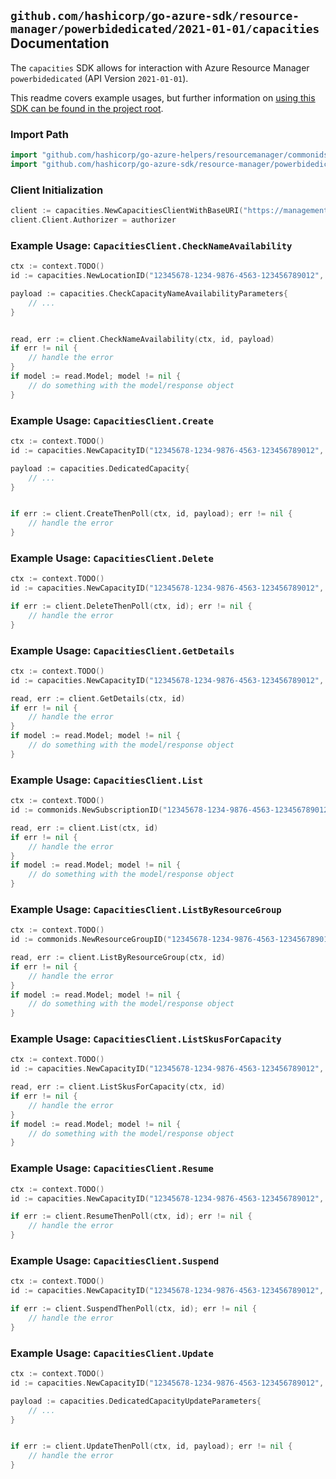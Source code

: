 
## `github.com/hashicorp/go-azure-sdk/resource-manager/powerbidedicated/2021-01-01/capacities` Documentation

The `capacities` SDK allows for interaction with Azure Resource Manager `powerbidedicated` (API Version `2021-01-01`).

This readme covers example usages, but further information on [using this SDK can be found in the project root](https://github.com/hashicorp/go-azure-sdk/tree/main/docs).

### Import Path

```go
import "github.com/hashicorp/go-azure-helpers/resourcemanager/commonids"
import "github.com/hashicorp/go-azure-sdk/resource-manager/powerbidedicated/2021-01-01/capacities"
```


### Client Initialization

```go
client := capacities.NewCapacitiesClientWithBaseURI("https://management.azure.com")
client.Client.Authorizer = authorizer
```


### Example Usage: `CapacitiesClient.CheckNameAvailability`

```go
ctx := context.TODO()
id := capacities.NewLocationID("12345678-1234-9876-4563-123456789012", "locationValue")

payload := capacities.CheckCapacityNameAvailabilityParameters{
	// ...
}


read, err := client.CheckNameAvailability(ctx, id, payload)
if err != nil {
	// handle the error
}
if model := read.Model; model != nil {
	// do something with the model/response object
}
```


### Example Usage: `CapacitiesClient.Create`

```go
ctx := context.TODO()
id := capacities.NewCapacityID("12345678-1234-9876-4563-123456789012", "example-resource-group", "capacityValue")

payload := capacities.DedicatedCapacity{
	// ...
}


if err := client.CreateThenPoll(ctx, id, payload); err != nil {
	// handle the error
}
```


### Example Usage: `CapacitiesClient.Delete`

```go
ctx := context.TODO()
id := capacities.NewCapacityID("12345678-1234-9876-4563-123456789012", "example-resource-group", "capacityValue")

if err := client.DeleteThenPoll(ctx, id); err != nil {
	// handle the error
}
```


### Example Usage: `CapacitiesClient.GetDetails`

```go
ctx := context.TODO()
id := capacities.NewCapacityID("12345678-1234-9876-4563-123456789012", "example-resource-group", "capacityValue")

read, err := client.GetDetails(ctx, id)
if err != nil {
	// handle the error
}
if model := read.Model; model != nil {
	// do something with the model/response object
}
```


### Example Usage: `CapacitiesClient.List`

```go
ctx := context.TODO()
id := commonids.NewSubscriptionID("12345678-1234-9876-4563-123456789012")

read, err := client.List(ctx, id)
if err != nil {
	// handle the error
}
if model := read.Model; model != nil {
	// do something with the model/response object
}
```


### Example Usage: `CapacitiesClient.ListByResourceGroup`

```go
ctx := context.TODO()
id := commonids.NewResourceGroupID("12345678-1234-9876-4563-123456789012", "example-resource-group")

read, err := client.ListByResourceGroup(ctx, id)
if err != nil {
	// handle the error
}
if model := read.Model; model != nil {
	// do something with the model/response object
}
```


### Example Usage: `CapacitiesClient.ListSkusForCapacity`

```go
ctx := context.TODO()
id := capacities.NewCapacityID("12345678-1234-9876-4563-123456789012", "example-resource-group", "capacityValue")

read, err := client.ListSkusForCapacity(ctx, id)
if err != nil {
	// handle the error
}
if model := read.Model; model != nil {
	// do something with the model/response object
}
```


### Example Usage: `CapacitiesClient.Resume`

```go
ctx := context.TODO()
id := capacities.NewCapacityID("12345678-1234-9876-4563-123456789012", "example-resource-group", "capacityValue")

if err := client.ResumeThenPoll(ctx, id); err != nil {
	// handle the error
}
```


### Example Usage: `CapacitiesClient.Suspend`

```go
ctx := context.TODO()
id := capacities.NewCapacityID("12345678-1234-9876-4563-123456789012", "example-resource-group", "capacityValue")

if err := client.SuspendThenPoll(ctx, id); err != nil {
	// handle the error
}
```


### Example Usage: `CapacitiesClient.Update`

```go
ctx := context.TODO()
id := capacities.NewCapacityID("12345678-1234-9876-4563-123456789012", "example-resource-group", "capacityValue")

payload := capacities.DedicatedCapacityUpdateParameters{
	// ...
}


if err := client.UpdateThenPoll(ctx, id, payload); err != nil {
	// handle the error
}
```
